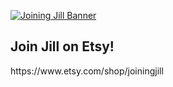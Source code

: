 [![Joining Jill Banner](https://i.etsystatic.com/isbl/c0fed3/45393862/isbl_1680x420.45393862_hfabawrr.jpg)](https://www.etsy.com/shop/joiningjill)

<h2>Join Jill on Etsy!</h2>
https://www.etsy.com/shop/joiningjill
